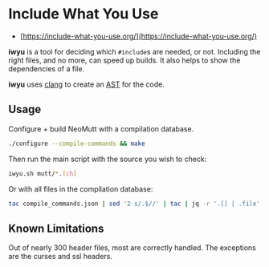# Include What You Use

- [https://include-what-you-use.org/](https://include-what-you-use.org/)

**iwyu** is a tool for deciding which `#include`s are needed, or not.
Including the right files, and no more, can speed up builds.
It also helps to show the dependencies of a file.

**iwyu** uses [clang](https://clang.llvm.org/) to create an
[AST](https://en.wikipedia.org/wiki/Abstract_syntax_tree) for the code.

## Usage

Configure + build NeoMutt with a compilation database.
```sh
./configure --compile-commands && make
```

Then run the main script with the source you wish to check:
```sh
iwyu.sh mutt/*.[ch]
```

Or with all files in the compilation database:
```sh
tac compile_commands.json | sed '2 s/.$//' | tac | jq -r '.[] | .file' | xargs ../iwyu/bin/iwyu.sh
```

## Known Limitations

Out of nearly 300 header files, most are correctly handled.
The exceptions are the curses and ssl headers.
